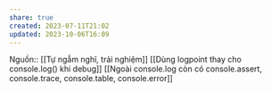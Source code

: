```yaml
---
share: true
created: 2023-07-11T21:02
updated: 2023-10-06T16:09
---
```

Nguồn:: [[Tự ngẫm nghĩ, trải nghiệm]]
[[Dùng logpoint thay cho console.log() khi debug]] [[Ngoài console.log còn có console.assert, console.trace, console.table, console.error]]
